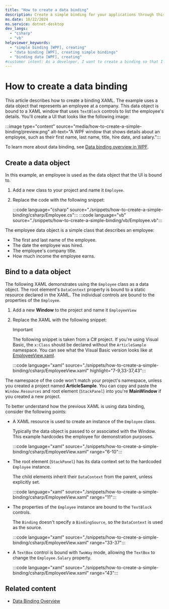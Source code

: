 ```yaml
---
title: "How to create a data binding"
description: Create a simple binding for your applications through this how-to example in Windows Presentation Foundation (WPF).
ms.date: 10/22/2024
ms.service: dotnet-desktop
dev_langs:
  - "csharp"
  - "vb"
helpviewer_keywords:
  - "simple binding [WPF], creating"
  - "data binding [WPF], creating simple bindings"
  - "binding data [WPF], creating"
#customer intent: As a developer, I want to create a binding so that I can present information in a UI
---
```


# How to create a data binding

This article describes how to create a binding XAML. The example uses a data object that represents an employee at a company. This data object is bound to a XAML window that uses `TextBlock` controls to list the employee's details. You'll create a UI that looks like the following image:

:::image type="content" source="media/how-to-create-a-simple-binding/preview.png" alt-text="A WPF window that shows details about an employee, such as their first name, last name, title, hire date, and salary.":::

To learn more about data binding, see [Data binding overview in WPF](index.md).

## Create a data object

In this example, an employee is used as the data object that the UI is bound to.

1.  Add a new class to your project and name it `Employee`.
1.  Replace the code with the following snippet:

    :::code language="csharp" source="./snippets/how-to-create-a-simple-binding/csharp/Employee.cs":::
    :::code language="vb" source="./snippets/how-to-create-a-simple-binding/vb/Employee.vb":::

The employee data object is a simple class that describes an employee:

- The first and last name of the employee.
- The date the employee was hired.
- The employee's company title.
- How much income the employee earns.

## Bind to a data object

The following XAML demonstrates using the `Employee` class as a data object. The root element's `DataContext` property is bound to a static resource declared in the XAML. The individual controls are bound to the properties of the `Employee`.

1.  Add a new **Window** to the project and name it `EmployeeView`
1.  Replace the XAML with the following snippet:

    > [!IMPORTANT]
    > The following snippet is taken from a C# project. If you're using Visual Basic, the `x:Class` should be declared without the `ArticleSample` namespace. You can see what the Visual Basic version looks like at [EmployeeView.xaml](https://github.com/dotnet/docs-desktop/blob/main/dotnet-desktop-guide/wpf/data/snippets/how-to-create-a-simple-binding/vb/EmployeeView.xaml).

    :::code language="xaml" source="./snippets/how-to-create-a-simple-binding/csharp/EmployeeView.xaml" highlight="7-9,33-37,43":::

The namespace of the code won't match your project's namespace, unless you created a project named **ArticleSample**. You can copy and paste the `Window.Resources` and root element (`StackPanel`) into you're **MainWindow** if you created a new project.

To better understand how the previous XAML is using data binding, consider the following points:

- A XAML resource is used to create an instance of the `Employee` class.

  Typically the data object is passed to or associated with the Window. This example hardcodes the employee for demonstration purposes.

  :::code language="xaml" source="./snippets/how-to-create-a-simple-binding/csharp/EmployeeView.xaml" range="6-10":::

- The root element (`StackPanel`) has its data context set to the hardcoded `Employee` instance.

  The child elements inherit their `DataContext` from the parent, unless explicitly set.

  :::code language="xaml" source="./snippets/how-to-create-a-simple-binding/csharp/EmployeeView.xaml" range="11":::

- The properties of the `Employee` instance are bound to the `TextBlock` controls.

  The `Binding` doesn't specify a `BindingSource`, so the `DataContext` is used as the source.

  :::code language="xaml" source="./snippets/how-to-create-a-simple-binding/csharp/EmployeeView.xaml" range="33-37":::

- A `TextBox` control is bound with `TwoWay` mode, allowing the `TextBox` to change the `Employee.Salary` property.

  :::code language="xaml" source="./snippets/how-to-create-a-simple-binding/csharp/EmployeeView.xaml" range="43":::

## Related content

- [Data Binding Overview](index.md)
